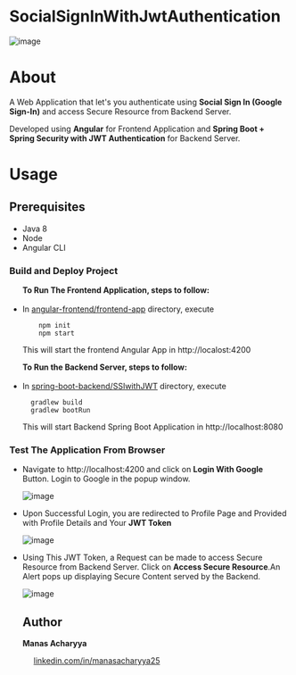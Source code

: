 # SocialSignInWithJwtAuthentication

![image](https://user-images.githubusercontent.com/42498389/115154295-c1641680-a097-11eb-8655-23ddeac874d6.png)


# About
A Web Application that let's you authenticate using <strong>Social Sign In (Google Sign-In)</strong> and access Secure Resource from Backend Server.

Developed using <strong>Angular</strong> for Frontend Application and <strong>Spring Boot + Spring Security with JWT Authentication</strong> for Backend Server.

# Usage

## Prerequisites
<ul>
  <li>Java 8</li>
  <li>Node</li>
  <li>Angular CLI</li>
</ul>

### Build and Deploy Project

<ul>
  <strong>To Run The Frontend Application, steps to follow: </strong>
  <br />
  <br />
  
  <li>In <a href="https://github.com/manasacharyya25/SocialSignInWithJwtAuthentication/tree/main/angular-frontend/frontend-app" >angular-frontend/frontend-app</a> directory, execute </li>
  
  ```
      npm init
      npm start
  ```
  This will start the frontend Angular App in http://localost:4200
  <br />
</ul>



<ul>
  <strong>To Run the Backend Server, steps to follow:</strong>
  <br />
  <br />
  
<li>In <a href="https://github.com/manasacharyya25/SocialSignInWithJwtAuthentication/tree/main/spring-boot-backend/SSIwithJWT">spring-boot-backend/SSIwithJWT</a> directory, execute </li>
  
  ```
    gradlew build
    gradlew bootRun
 ```
 This will start Backend Spring Boot Application in http://localhost:8080
 <br />
 </ul>
 
 
 ### Test The Application From Browser
 
 <ul>
  <li> Navigate to http://localhost:4200 and click on <strong>Login With Google</strong> Button. Login to Google in the popup window.</li>

![image](https://user-images.githubusercontent.com/42498389/115154265-9a0d4980-a097-11eb-8876-1383741a6623.png)

<li>Upon Successful Login, you are redirected to Profile Page and Provided with Profile Details and Your <strong>JWT Token</strong></li>

![image](https://user-images.githubusercontent.com/42498389/115154327-e35d9900-a097-11eb-9065-8f8776531372.png)


<li>Using This JWT Token, a Request can be made to access Secure Resource from Backend Server. Click on <strong>Access Secure Resource</strong>.An Alert pops up displaying Secure Content served by the Backend.</li>
  
  ![image](https://user-images.githubusercontent.com/42498389/115154383-2586da80-a098-11eb-9d4b-c0989d492c01.png)



## Author

<strong>Manas Acharyya</strong>

  <p>&nbsp;&nbsp;&nbsp;&nbsp;&nbsp;<a href="https://www.linkedin.com/in/manasacharyya25" target="_blank">linkedin.com/in/manasacharyya25</a></p>


 
  
